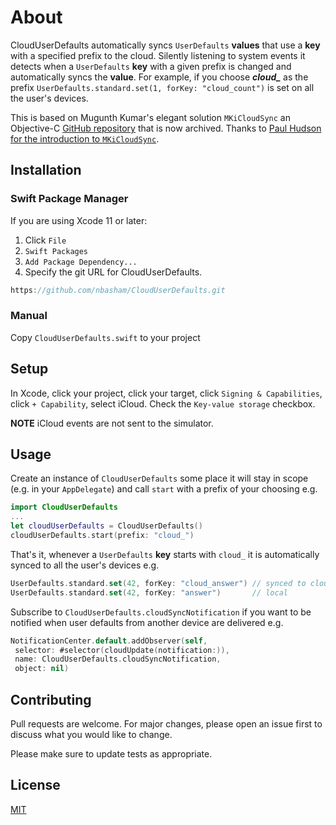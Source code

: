# About

CloudUserDefaults automatically syncs `UserDefaults` **values** that use a **key** with a specified prefix to the cloud. Silently listening to system events it detects when a `UserDefaults` **key** with a given prefix is changed and automatically syncs the **value**. For example, if you choose ***cloud_*** as the prefix `UserDefaults.standard.set(1, forKey: "cloud_count")` is set on all the user's devices.

This is based on Mugunth Kumar's elegant solution `MKiCloudSync` an Objective-C [GitHub repository](https://github.com/MugunthKumar/MKiCloudSync) that is now archived. Thanks to [Paul Hudson for the introduction to `MKiCloudSync`](https://www.hackingwithswift.com/example-code/system/how-to-store-userdefaults-options-in-icloud).

## Installation

### Swift Package Manager
If you are using Xcode 11 or later:
 1. Click `File`
 2. `Swift Packages`
 3. `Add Package Dependency...`
 4. Specify the git URL for CloudUserDefaults.

```swift
https://github.com/nbasham/CloudUserDefaults.git
```

### Manual
Copy `CloudUserDefaults.swift` to your project

## Setup
In Xcode, click your project, click your target, click `Signing & Capabilities`, click `+ Capability`, select iCloud. Check the `Key-value storage` checkbox.

**NOTE** iCloud events are not sent to the simulator.

## Usage
Create an instance of `CloudUserDefaults` some place it will stay in scope (e.g. in your `AppDelegate`) and call `start` with a prefix of your choosing e.g.
```swift
import CloudUserDefaults
...
let cloudUserDefaults = CloudUserDefaults()
cloudUserDefaults.start(prefix: "cloud_")
```
That's it, whenever a `UserDefaults` **key** starts with `cloud_` it is automatically synced to all the user's devices e.g.
```swift
UserDefaults.standard.set(42, forKey: "cloud_answer") // synced to cloud
UserDefaults.standard.set(42, forKey: "answer")       // local
```

Subscribe to `CloudUserDefaults.cloudSyncNotification` if you want to be notified when user defaults from another device are delivered e.g.
```swift
NotificationCenter.default.addObserver(self,
 selector: #selector(cloudUpdate(notification:)),
 name: CloudUserDefaults.cloudSyncNotification,
 object: nil)
```
## Contributing
Pull requests are welcome. For major changes, please open an issue first to discuss what you would like to change.

Please make sure to update tests as appropriate.

## License
[MIT](https://choosealicense.com/licenses/mit/)




